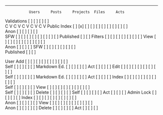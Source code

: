---
               Users     Posts     Projects  Files     Acts    
Validations    [ ]       [ ]       [ ]       [ ]  
                C   V     C   V     C   V     C   V     C   V
Public
  Index        [ ] [x]   [ ] [ ]   [ ] [ ]   [ ] [ ]   [ ] [ ]      
    Anon                     [ ]       [ ]       [ ]       [ ]   
    SFW                  [ ] [ ]   [ ] [ ]   [ ] [ ]   [ ] [ ]
    Published            [ ] [ ]
    Filters    [ ]       [ ] [ ]   [ ] [ ]   [ ] [ ] 
  View         [ ] [ ]   [ ] [ ]   [ ] [ ]   [ ] [ ]   
    Anon                     [ ]       [ ]       [ ]
    SFW                  [ ] [ ]   [ ] [ ]   [ ] [ ]   
    Published            [ ] [ ]

User
  Add          [ ] [ ]   [ ] [ ]   [ ] [ ]   [ ] [ ]   
    Self       [ ]       [ ]       [ ]       [ ]
    Markdown Ed.   [ ]       [ ]       [ ]       [ ]
    Act                  [ ]       [ ]       [ ]
  Edit         [ ] [ ]   [ ] [ ]   [ ] [ ]   [ ] [ ]   
    Self       [ ]       [ ]       [ ]       [ ]
    Markdown Ed.   [ ]       [ ]       [ ]       [ ]
    Act                  [ ]       [ ]       [ ]
  Index        [ ] [ ]   [ ] [ ]   [ ] [ ]   [ ] [ ]   
    Self       [ ]       [ ]       [ ]       [ ]
  View         [ ] [ ]   [ ] [ ]   [ ] [ ]   [ ] [ ]   
    Self       [ ]       [ ]       [ ]       [ ]
  Delete       [ ]       [ ]       [ ]       [ ]
    Self       [ ]       [ ]       [ ]       [ ]
    Act                  [ ]       [ ]       [ ]
Admin
  Lock         [ ]       [ ]       [ ]       [ ]
  Index        [ ] [ ]   [ ] [ ]   [ ] [ ]   [ ] [ ]   
    Anon           [ ]       [ ]       [ ]       [ ]
  View         [ ] [ ]   [ ] [ ]   [ ] [ ]   [ ] [ ]   
    Anon           [ ]       [ ]       [ ]       [ ]
  Delete       [ ]       [ ]       [ ]       [ ]
    Act                  [ ]       [ ]       [ ]